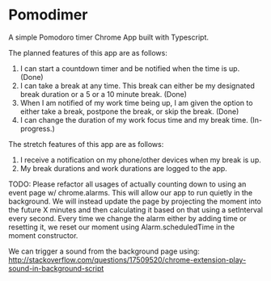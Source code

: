 # Pomodimer

A simple Pomodoro timer Chrome App built with Typescript.

The planned features of this app are as follows:

1. I can start a countdown timer and be notified when the time is up. (Done)
2. I can take a break at any time. This break can either be my designated break duration or a 5 or a 10 minute break. (Done)
3. When I am notified of my work time being up, I am given the option to either take a break, postpone the break, or skip the break. (Done)
4. I can change the duration of my work focus time and my break time. (In-progress.)

The stretch features of this app are as follows:

1. I receive a notification on my phone/other devices when my break is up.
2. My break durations and work durations are logged to the app.

TODO: Please refactor all usages of actually counting down to using an event page w/ chrome.alarms.
This will allow our app to run quietly in the background. 
We will instead update the page by projecting the moment into the future X minutes and then calculating it based on that using a setInterval every second.
Every time we change the alarm either by adding time or resetting it, we reset our moment using Alarm.scheduledTime in the moment constructor.

We can trigger a sound from the background page using: http://stackoverflow.com/questions/17509520/chrome-extension-play-sound-in-background-script
